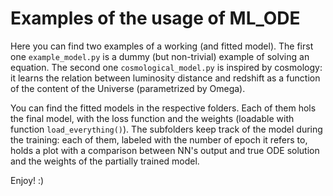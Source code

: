 # Examples of the usage of ML_ODE

Here you can find two examples of a working (and fitted model).
The first one `example_model.py` is a dummy (but non-trivial) example of solving an equation.
The second one `cosmological_model.py` is inspired by cosmology: it learns the relation between luminosity distance and redshift as a function of the content of the Universe (parametrized by Omega).

You can find the fitted models in the respective folders. Each of them hols the final model, with the loss function and the weights (loadable with function `load_everything()`).
The subfolders keep track of the model during the training: each of them, labeled with the number of epoch it refers to, holds a plot with a comparison between NN's output and true ODE solution and the weights of the partially trained model.

Enjoy! :)
